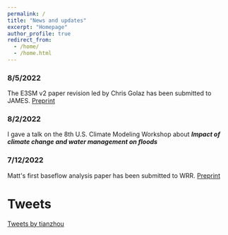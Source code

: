```yaml
---
permalink: /
title: "News and updates"
excerpt: "Homepage"
author_profile: true
redirect_from: 
  - /home/
  - /home.html
---
```


### 8/5/2022
The E3SM v2 paper revision led by Chris Golaz has been submitted to JAMES. [Preprint](https://doi.org/10.1002/essoar.10511174.2)
### 8/2/2022
I gave a talk on the 8th U.S. Climate Modeling Workshop about ***Impact of climate change and water management on floods***

### 7/12/2022
Matt's first baseflow analysis paper has been submitted to WRR. [Preprint](https://doi.org/10.1002/essoar.10511865.1)

# Tweets
<a class="twitter-timeline" data-height="1000" data-theme="light" href="https://twitter.com/tianzhou?ref_src=twsrc%5Etfw">Tweets by tianzhou</a> <script async src="https://platform.twitter.com/widgets.js" charset="utf-8"></script>